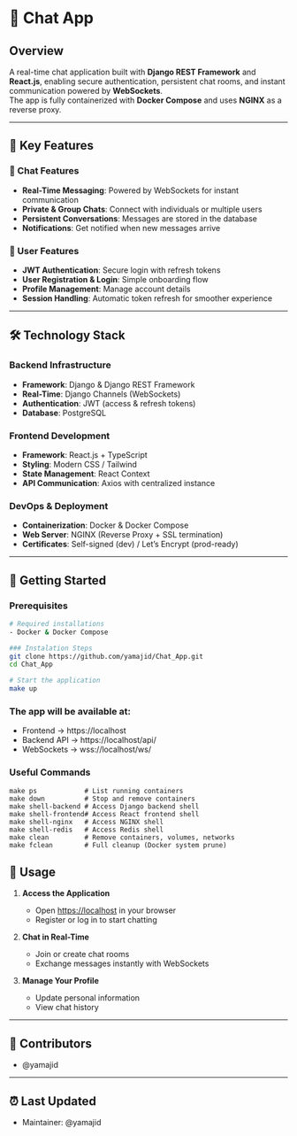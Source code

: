 # 💬 Chat App

## Overview
A real-time chat application built with **Django REST Framework** and **React.js**, enabling secure authentication, persistent chat rooms, and instant communication powered by **WebSockets**.  
The app is fully containerized with **Docker Compose** and uses **NGINX** as a reverse proxy.

---

## 🌟 Key Features

### 💬 Chat Features
- **Real-Time Messaging**: Powered by WebSockets for instant communication  
- **Private & Group Chats**: Connect with individuals or multiple users  
- **Persistent Conversations**: Messages are stored in the database  
- **Notifications**: Get notified when new messages arrive  

### 👤 User Features
- **JWT Authentication**: Secure login with refresh tokens  
- **User Registration & Login**: Simple onboarding flow  
- **Profile Management**: Manage account details  
- **Session Handling**: Automatic token refresh for smoother experience  

---

## 🛠 Technology Stack

### Backend Infrastructure
- **Framework**: Django & Django REST Framework  
- **Real-Time**: Django Channels (WebSockets)  
- **Authentication**: JWT (access & refresh tokens)  
- **Database**: PostgreSQL  

### Frontend Development
- **Framework**: React.js + TypeScript  
- **Styling**: Modern CSS / Tailwind 
- **State Management**: React Context 
- **API Communication**: Axios with centralized instance  

### DevOps & Deployment
- **Containerization**: Docker & Docker Compose  
- **Web Server**: NGINX (Reverse Proxy + SSL termination)  
- **Certificates**: Self-signed (dev) / Let’s Encrypt (prod-ready)  

---

## 🚀 Getting Started

### Prerequisites
```bash
# Required installations
- Docker & Docker Compose

### Instalation Steps
git clone https://github.com/yamajid/Chat_App.git
cd Chat_App

# Start the application
make up
```
### The app will be available at:
- Frontend → https://localhost
- Backend API → https://localhost/api/
- WebSockets → wss://localhost/ws/

### Useful Commands
```
make ps            # List running containers
make down          # Stop and remove containers
make shell-backend # Access Django backend shell
make shell-frontend# Access React frontend shell
make shell-nginx   # Access NGINX shell
make shell-redis   # Access Redis shell
make clean         # Remove containers, volumes, networks
make fclean        # Full cleanup (Docker system prune)
```

## 🎯 Usage

1. **Access the Application**

   * Open [https://localhost](https://localhost) in your browser
   * Register or log in to start chatting

2. **Chat in Real-Time**

   * Join or create chat rooms
   * Exchange messages instantly with WebSockets

3. **Manage Your Profile**

   * Update personal information
   * View chat history

---

## 👥 Contributors

* @yamajid

---

## ⏰ Last Updated

* Maintainer: @yamajid





